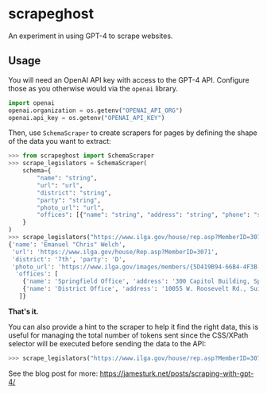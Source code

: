 # scrapeghost

An experiment in using GPT-4 to scrape websites.

## Usage

You will need an OpenAI API key with access to the GPT-4 API.  Configure those as you otherwise would via the `openai` library.

```python
import openai
openai.organization = os.getenv("OPENAI_API_ORG")
openai.api_key = os.getenv("OPENAI_API_KEY")
```

Then, use `SchemaScraper` to create scrapers for pages by defining the shape of the data you want to extract:

```python
>>> from scrapeghost import SchemaScraper
>>> scrape_legislators = SchemaScraper(
    schema={
        "name": "string",
        "url": "url",
        "district": "string",
        "party": "string",
        "photo_url": "url",
        "offices": [{"name": "string", "address": "string", "phone": "string"}],
    }
)
>>> scrape_legislators("https://www.ilga.gov/house/rep.asp?MemberID=3071")
{'name': 'Emanuel "Chris" Welch',
 'url': 'https://www.ilga.gov/house/Rep.asp?MemberID=3071',
 'district': '7th', 'party': 'D', 
 'photo_url': 'https://www.ilga.gov/images/members/{5D419B94-66B4-4F3B-86F1-BFF37B3FA55C}.jpg',
  'offices': [
    {'name': 'Springfield Office', 'address': '300 Capitol Building, Springfield, IL 62706', 'phone': '(217) 782-5350'},
    {'name': 'District Office', 'address': '10055 W. Roosevelt Rd., Suite E, Westchester, IL 60154', 'phone': '(708) 450-1000'}
   ]}
```

**That's it.**

You can also provide a hint to the scraper to help it find the right data, this is useful for managing the total number of tokens sent since the CSS/XPath selector will be executed before sending the data to the API:

```python
>>> scrape_legislators("https://www.ilga.gov/house/rep.asp?MemberID=3071", xpath="//table[1]")
```

See the blog post for more: <https://jamesturk.net/posts/scraping-with-gpt-4/>
